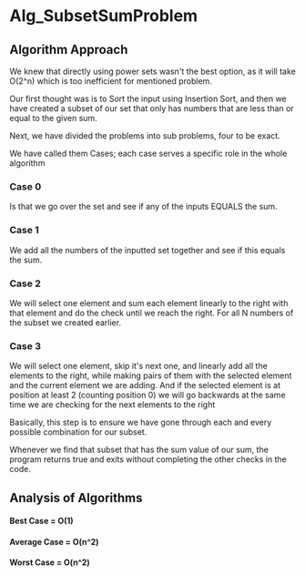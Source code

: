 # Alg_SubsetSumProblem

 

 

## Algorithm Approach 

We knew that directly using power sets wasn't the best option, as it will take O(2^n) which is too inefficient for mentioned problem. 

Our first thought was is to Sort the input using Insertion Sort, and then we have created a subset of our set that only has numbers that are less than or equal to the given sum. 

Next, we have divided the problems into sub problems, four to be exact. 

We have called them Cases; each case serves a specific role in the whole algorithm 

### Case 0 

Is that we go over the set and see if any of the inputs EQUALS the sum. 

### Case 1 

We add all the numbers of the inputted set together and see if this equals the sum. 

### Case 2 

We will select one element and sum each element linearly to the right with that element and do the check until we reach the right. For all N numbers of the subset we created earlier. 

### Case 3 

We will select one element, skip it's next one, and linearly add all the elements to the right, while making pairs of them with the selected element and the current element we are adding. And if the selected element is at position at least 2 (counting position 0) we will go backwards at the same time we are checking for the next elements to the right 

Basically, this step is to ensure we have gone through each and every possible combination for our subset. 

Whenever we find that subset that has the sum value of our sum, the program returns true and exits without completing the other checks in the code. 

 

## Analysis of Algorithms 

#### Best Case = O(1) 

#### Average Case = O(n^2) 

#### Worst Case = O(n^2) 
